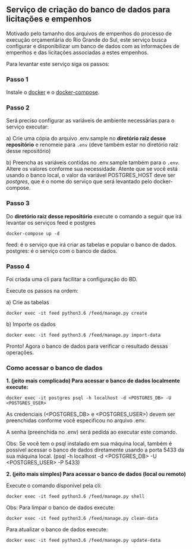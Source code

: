 ## Serviço de criação do banco de dados para licitações e empenhos

Motivado pelo tamanho dos arquivos de empenhos do processo de execução orçamentária do Rio Grande do Sul, este serviço busca configurar e disponibilizar um banco de dados com as informações de empenhos e das licitações associadas a estes empenhos.

Para levantar este serviço siga os passos:

### Passo 1
Instale o [docker](https://docs.docker.com/install/) e o [docker-compose](https://docs.docker.com/compose/install/).

### Passo 2

Será preciso configurar as variáveis de ambiente necessárias para o serviço executar:

a) Crie uma cópia do arquivo .env.sample no **diretório raiz desse repositório** e renomeie para `.env` (deve também estar no diretório raiz desse repositório)

b) Preencha as variáveis contidas no .env.sample também para o `.env`. Altere os valores conforme sua necessidade. Atente que se você está usando o banco local, o valor da variável POSTGRES_HOST deve ser *postgres*, que é o nome do serviço que será levantado pelo docker-compose.

### Passo 3

Do **diretório raiz desse repositório** execute o comando a seguir que irá levantar os serviços feed e postgres

```
docker-compose up -d
```

feed: é o serviço que irá criar as tabelas e popular o banco de dados.
postgres: é o serviço com o banco de dados.

### Passo 4

Foi criada uma cli para facilitar a configuração do BD.

Execute os passos na ordem:

a) Crie as tabelas
```
docker exec -it feed python3.6 /feed/manage.py create
```

b) Importe os dados
```
docker exec -it feed python3.6 /feed/manage.py import-data
```

Pronto! Agora o banco de dados para verificar o resultado dessas operações.

### **Como acessar o banco de dados**

**1. (jeito mais complicado) Para acessar o banco de dados localmente execute:**

```
docker exec -it postgres psql -h localhost -d <POSTGRES_DB> -U <POSTGRES_USER>
```

As credenciais (<POSTGRES_DB> e <POSTGRES_USER>) devem ser preenchidas conforme você especificou no arquivo .env.

A senha (preenchida no .env) será pedida ao executar este comando.

Obs: Se você tem o psql instalado em sua máquina local, também é possível acessar o banco de dados diretamente usando a porta 5433 da sua máquina local. (psql -h localhost -d <POSTGRES_DB> -U <POSTGRES_USER> -P 5433)

**2. (jeito mais simples) Para acessar o banco de dados (local ou remoto)**

Execute o comando disponível pela cli:

```
docker exec -it feed python3.6 /feed/manage.py shell
```

Obs:
Para limpar o banco de dados execute:
```
docker exec -it feed python3.6 /feed/manage.py clean-data
```

Para atualizar o banco de dados execute:
```
docker exec -it feed python3.6 /feed/manage.py update-data
```


